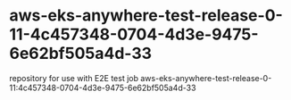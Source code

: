 # aws-eks-anywhere-test-release-0-11-4c457348-0704-4d3e-9475-6e62bf505a4d-33
repository for use with E2E test job aws-eks-anywhere-test-release-0-11:4c457348-0704-4d3e-9475-6e62bf505a4d-33
